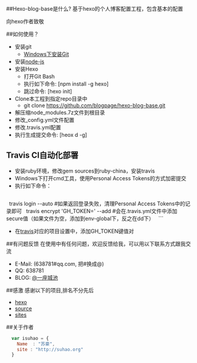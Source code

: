 ##Hexo-blog-base是什么?
基于hexo的个人博客配置工程，包含基本的配置

向hexo作者致敬

##如何使用？

* 安装git
    * [Windows下安装Git](http://jingyan.baidu.com/article/90895e0fb3495f64ed6b0b50.html)
* 安装[node-js](https://nodejs.org/en/)
* 安装Hexo
    * 打开Git Bash
    * 执行如下命令: [npm install -g hexo]
    * 跳过命令: [hexo init]
* Clone本工程到指定repo目录中
    * git clone https://github.com/blogpage/hexo-blog-base.git
* 解压缩node_modules.7z文件到根目录
* 修改_config.yml文件配置
* 修改.travis.yml配置
* 执行生成提交命令: [heox d -g]


## Travis CI自动化部署
* 安装ruby环境，修改gem sources到ruby-china，安装travis
* Windows下打开cmd工具，使用Personal Access Tokens的方式加密提交
* 执行如下命令：
   ```javascript
   travis login --auto #如果返回登录失败，清理Personal Access Tokens中的记录即可
   travis encrypt 'GH_TOKEN=<Tokens>' --add #会在.travis.yml文件中添加secure值（如果文件为空，添加到env-global下，反之在dd下）
   ``` 
* 在[travis](https://travis-ci.org)对应的项目设置中，添加GH_TOKEN键值对

##有问题反馈
在使用中有任何问题，欢迎反馈给我，可以用以下联系方式跟我交流

* E-Mail: (638781#qq.com, 把#换成@)
* QQ: 638781
* BLOG: [@一座城池](http://isuhao.cn)

##感激
感谢以下的项目,排名不分先后

* [hexo](http://isuhao.cn/) 
* [source](http://blog.sc/)
* [sites](http://sites.so)

##关于作者

```javascript
  var isuhao = {
    Name  : "苏豪",
    site : "http://suhao.org"
  }
```
